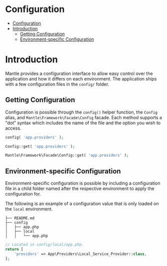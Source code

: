 # Configuration

- [Configuration](#configuration)
- [Introduction](#introduction)
	- [Getting Configuration](#getting-configuration)
	- [Environment-specific Configuration](#environment-specific-configuration)

# Introduction
Mantle provides a configuration interface to allow easy control over the
application and how it differs on each environment. The application ships with a
few configuration files in the `config/` folder.

## Getting Configuration
Configuration is possible through the `config()` helper function, the `Config`
alias, and `Mantle\Framework\Facade\Config` facade. Each method supports a "dot"
syntax which includes the name of the file and the option you wish to access.

```php
config( 'app.providers' );

Config::get( 'app.providers' );

Mantle\Framework\Facade\Config::get( 'app.providers' );
```

## Environment-specific Configuration
Environment-specific configuration is possible by including a configuration file
in a child folder named after the respective environment to apply the
configuration for.

The following is an example of a configuration value that is
only loaded on the `local` environment.

```
├── README.md
├── config
│   ├── app.php
│   ├── local
│   │   └── app.php
```

```php
// Located in config/local/app.php.
return [
	'providers' => App\Providers\Local_Service_Provider::class,
];
```

